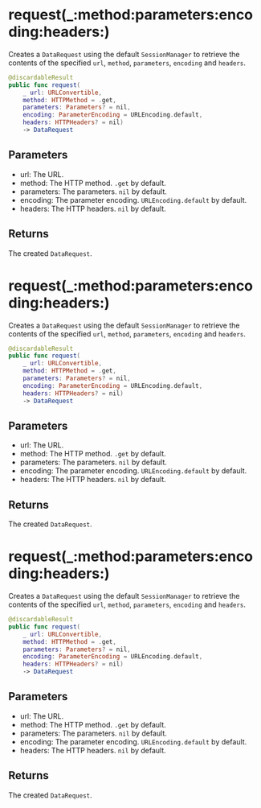 # request(\_:method:parameters:encoding:headers:)

Creates a `DataRequest` using the default `SessionManager` to retrieve the contents of the specified `url`,
`method`, `parameters`, `encoding` and `headers`.

``` swift
@discardableResult
public func request(
    _ url: URLConvertible,
    method: HTTPMethod = .get,
    parameters: Parameters? = nil,
    encoding: ParameterEncoding = URLEncoding.default,
    headers: HTTPHeaders? = nil)
    -> DataRequest
```

## Parameters

  - url: The URL.
  - method: The HTTP method. `.get` by default.
  - parameters: The parameters. `nil` by default.
  - encoding: The parameter encoding. `URLEncoding.default` by default.
  - headers: The HTTP headers. `nil` by default.

## Returns

The created `DataRequest`.

# request(\_:method:parameters:encoding:headers:)

Creates a `DataRequest` using the default `SessionManager` to retrieve the contents of the specified `url`,
`method`, `parameters`, `encoding` and `headers`.

``` swift
@discardableResult
public func request(
    _ url: URLConvertible,
    method: HTTPMethod = .get,
    parameters: Parameters? = nil,
    encoding: ParameterEncoding = URLEncoding.default,
    headers: HTTPHeaders? = nil)
    -> DataRequest
```

## Parameters

  - url: The URL.
  - method: The HTTP method. `.get` by default.
  - parameters: The parameters. `nil` by default.
  - encoding: The parameter encoding. `URLEncoding.default` by default.
  - headers: The HTTP headers. `nil` by default.

## Returns

The created `DataRequest`.

# request(\_:method:parameters:encoding:headers:)

Creates a `DataRequest` using the default `SessionManager` to retrieve the contents of the specified `url`,
`method`, `parameters`, `encoding` and `headers`.

``` swift
@discardableResult
public func request(
    _ url: URLConvertible,
    method: HTTPMethod = .get,
    parameters: Parameters? = nil,
    encoding: ParameterEncoding = URLEncoding.default,
    headers: HTTPHeaders? = nil)
    -> DataRequest
```

## Parameters

  - url: The URL.
  - method: The HTTP method. `.get` by default.
  - parameters: The parameters. `nil` by default.
  - encoding: The parameter encoding. `URLEncoding.default` by default.
  - headers: The HTTP headers. `nil` by default.

## Returns

The created `DataRequest`.
